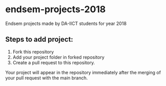 # endsem-projects-2018
Endsem projects made by DA-IICT students for year 2018

## Steps to add project:
1. Fork this repository
2. Add your project folder in forked repository
3. Create a pull request to this repository.

Your project will appear in the repository immediately after the merging of your pull request with the main branch.
